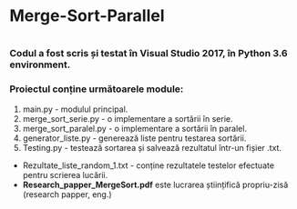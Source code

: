 # Merge-Sort-Parallel
#
### Codul a fost scris și testat în Visual Studio 2017, în Python 3.6 environment. 
### Proiectul conține următoarele module:
1. main.py - modulul principal.
2. merge_sort_serie.py - o implementare a sortării în serie.
3. merge_sort_paralel.py - o implementare a sortării în paralel.
4. generator_liste.py - generează liste pentru testarea sortării.
5. Testing.py - testează sortarea și salvează rezultatul într-un fișier .txt.

* Rezultate_liste_random_1.txt - conține rezultatele testelor efectuate pentru scrierea lucării.
* **Research_papper_MergeSort.pdf** este lucrarea științifică propriu-zisă (research papper, eng.) 
